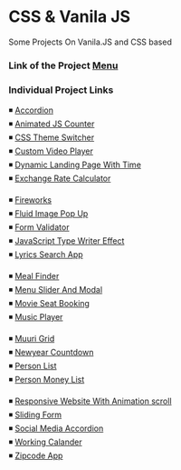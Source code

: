 # CSS & Vanila JS

Some Projects On Vanila.JS and CSS based

### Link of the Project [Menu](https://mridul2820.github.io/CSS-Vanila-JS-Projects/)

### Individual Project Links

◾ [Accordion](https://mridul2820.github.io/CSS-Vanila-JS-Projects/Vanila-JS/accordion/index.html)
<br/>
◾ [Animated JS Counter](https://mridul2820.github.io/CSS-Vanila-JS-Projects/Vanila-JS/animated-js-counter/index.html)
<br/>
◾ [CSS Theme Switcher](https://mridul2820.github.io/CSS-Vanila-JS-Projects/Vanila-JS/css-theme-switcher/index.html)
<br/>
◾ [Custom Video Player](https://mridul2820.github.io/CSS-Vanila-JS-Projects/Vanila-JS/custom-video-player/index.html)
<br/>
◾ [Dynamic Landing Page With Time](https://mridul2820.github.io/CSS-Vanila-JS-Projects/Vanila-JS/dynamic-landing-page-with-time/index.html)
<br/>
◾ [Exchange Rate Calculator](https://mridul2820.github.io/CSS-Vanila-JS-Projects/Vanila-JS/exchange-rate-calculator/index.html)
<br/>

◾ [Fireworks](https://mridul2820.github.io/CSS-Vanila-JS-Projects/Vanila-JS/fireworks/fire.html)
<br/>
◾ [Fluid Image Pop Up](https://mridul2820.github.io/CSS-Vanila-JS-Projects/Vanila-JS/fluid-image-popup/index.html)
<br/>
◾ [Form Validator](https://mridul2820.github.io/CSS-Vanila-JS-Projects/Vanila-JS/form-validator/index.html)
<br/>
◾ [JavaScript Type Writer Effect](https://mridul2820.github.io/CSS-Vanila-JS-Projects/Vanila-JS/js-type-writer-effect/index.html)
<br/>
◾ [Lyrics Search App](https://mridul2820.github.io/CSS-Vanila-JS-Projects/Vanila-JS/lyrics-search-app/index.html)
<br/>

◾ [Meal Finder](https://mridul2820.github.io/CSS-Vanila-JS-Projects/Vanila-JS/meal-finder/index.html)
<br/>
◾ [Menu Slider And Modal](https://mridul2820.github.io/CSS-Vanila-JS-Projects/Vanila-JS/menu-slider-and-modal/index.html)
<br/>
◾ [Movie Seat Booking](https://mridul2820.github.io/CSS-Vanila-JS-Projects/Vanila-JS/movie-seat-booking/index.html)
<br/>
◾ [Music Player](https://mridul2820.github.io/CSS-Vanila-JS-Projects/Vanila-JS/music-player/index.html)
<br/>

◾ [Muuri Grid](https://mridul2820.github.io/CSS-Vanila-JS-Projects/Vanila-JS/muuri-grid/index.html)
<br/>
◾ [Newyear Countdown](https://mridul2820.github.io/CSS-Vanila-JS-Projects/Vanila-JS/new-year-countdown/index.html)
<br/>
◾ [Person List](https://mridul2820.github.io/CSS-Vanila-JS-Projects/Vanila-JS/person-list/index.html)
<br/>
◾ [Person Money List](https://mridul2820.github.io/CSS-Vanila-JS-Projects/Vanila-JS/person-money-list-DOM-array-methods/index.html)
<br/>

◾ [Responsive Website With Animation scroll](https://mridul2820.github.io/CSS-Vanila-JS-Projects/Vanila-JS/responsive-website-with-scroll-animtion/index.html)
<br/>
◾ [Sliding Form](https://mridul2820.github.io/CSS-Vanila-JS-Projects/Vanila-JS/sliding-form/index.html)
<br/>
◾ [Social Media Accordion](https://mridul2820.github.io/CSS-Vanila-JS-Projects/Vanila-JS/social-media-accordion/index.html)
<br/>
◾ [Working Calander](https://mridul2820.github.io/CSS-Vanila-JS-Projects/Vanila-JS/working-calander/index.html)
<br/>
◾ [Zipcode App](https://mridul2820.github.io/CSS-Vanila-JS-Projects/Vanila-JS/zipcode-app/index.html)

